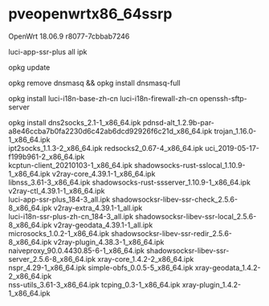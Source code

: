 # pveopenwrtx86_64ssrp

OpenWrt 18.06.9 r8077-7cbbab7246

luci-app-ssr-plus all ipk

opkg update

opkg remove dnsmasq && opkg install dnsmasq-full

opkg install luci-i18n-base-zh-cn luci-i18n-firewall-zh-cn openssh-sftp-server

opkg install dns2socks_2.1-1_x86_64.ipk pdnsd-alt_1.2.9b-par-a8e46ccba7b0fa2230d6c42ab6dcd92926f6c21d_x86_64.ipk trojan_1.16.0-1_x86_64.ipk \
ipt2socks_1.1.3-2_x86_64.ipk redsocks2_0.67-4_x86_64.ipk uci_2019-05-17-f199b961-2_x86_64.ipk \
kcptun-client_20210103-1_x86_64.ipk shadowsocks-rust-sslocal_1.10.9-1_x86_64.ipk v2ray-core_4.39.1-1_x86_64.ipk \
libnss_3.61-3_x86_64.ipk shadowsocks-rust-ssserver_1.10.9-1_x86_64.ipk v2ray-ctl_4.39.1-1_x86_64.ipk \
luci-app-ssr-plus_184-3_all.ipk shadowsocksr-libev-ssr-check_2.5.6-8_x86_64.ipk v2ray-extra_4.39.1-1_all.ipk \
luci-i18n-ssr-plus-zh-cn_184-3_all.ipk shadowsocksr-libev-ssr-local_2.5.6-8_x86_64.ipk v2ray-geodata_4.39.1-1_all.ipk \
microsocks_1.0.2-1_x86_64.ipk shadowsocksr-libev-ssr-redir_2.5.6-8_x86_64.ipk v2ray-plugin_4.38.3-1_x86_64.ipk \
naiveproxy_90.0.4430.85-6-1_x86_64.ipk shadowsocksr-libev-ssr-server_2.5.6-8_x86_64.ipk xray-core_1.4.2-2_x86_64.ipk \
nspr_4.29-1_x86_64.ipk simple-obfs_0.0.5-5_x86_64.ipk xray-geodata_1.4.2-2_x86_64.ipk \
nss-utils_3.61-3_x86_64.ipk tcping_0.3-1_x86_64.ipk xray-plugin_1.4.2-1_x86_64.ipk

